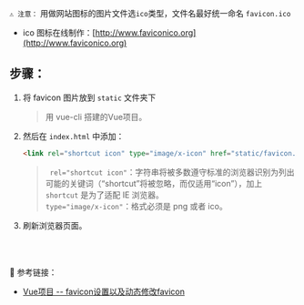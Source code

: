 `⚠️ 注意：` 用做网站图标的图片文件选`ico`类型，文件名最好统一命名 `favicon.ico`

- ico 图标在线制作：[http://www.faviconico.org](http://www.faviconico.org)

## 步骤：
1. 将 favicon 图片放到 `static` 文件夹下

    > 用 vue-cli 搭建的Vue项目。
    
2. 然后在 `index.html` 中添加：
    ```html
    <link rel="shortcut icon" type="image/x-icon" href="static/favicon.ico">
    ```
    > ` rel="shortcut icon"`：字符串将被多数遵守标准的浏览器识别为列出可能的关键词（“shortcut”将被忽略，而仅适用“icon”），加上 `shortcut` 是为了适配 IE 浏览器。<br>
    `type="image/x-icon"`：格式必须是 png 或者 ico。
    
3. 刷新浏览器页面。


<br><br>

🔗 参考链接：
- [Vue项目 -- favicon设置以及动态修改favicon](https://www.cnblogs.com/chinabin1993/p/8509743.html)
